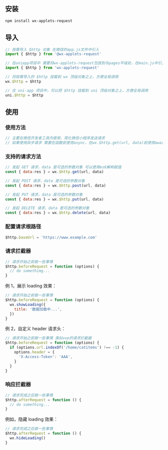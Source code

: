 ## 安装

```bash
npm install wx-applets-request
```

## 导入

```js
// 按需导入 $http 对象 在微信的app.js文件中引入
import { $http } from '@wx-applets-request'

// 在uniapp项目中 需要将wx-applets-request包放到与pages平级处，在main.js中引入
import { $http } from 'wx-applets-request'

// 将按需导入的 $http 挂载到 wx 顶级对象之上，方便全局调用
wx.$http = $http

// 在 uni-app 项目中，可以把 $http 挂载到 uni 顶级对象之上，方便全局调用
uni.$http = $http
```

## 使用

### 使用方法

```js
// 主要在微信开发者工具内使用，简化微信小程序发送请求
// 如果使用异步请求 需要在函数前使用async，在wx.$http.get(url, data)前使用await
```

### 支持的请求方法

```js
// 发起 GET 请求，data 是可选的参数对象 可以使用es6解构赋值
const { data:res } = wx.$http.get(url, data)

// 发起 POST 请求，data 是可选的参数对象
const { data:res } = wx.$http.post(url, data)

// 发起 PUT 请求，data 是可选的参数对象
const { data:res } = wx.$http.put(url, data)

// 发起 DELETE 请求，data 是可选的参数对象
const { data:res } = wx.$http.delete(url, data)
```

### 配置请求根路径

```js
$http.baseUrl = 'https://www.example.com'
```

### 请求拦截器

```js
// 请求开始之前做一些事情
$http.beforeRequest = function (options) {
  // do somethimg...
}
```

例 1，展示 loading 效果：

```js
// 请求开始之前做一些事情
$http.beforeRequest = function (options) {
  wx.showLoading({
    title: '数据加载中...',
  })
}
```

例 2，自定义 header 请求头：

```js
// 请求开始之前做一些事情 类似vue的请求拦截器
$http.beforeRequest = function (options) {
  if (options.url.indexOf('/home/catitems') !== -1) {
    options.header = {
      'X-Access-Token': 'AAA',
    }
  }
}
```

### 响应拦截器

```js
// 请求完成之后做一些事情
$http.afterRequest = function () {
  // do something...
}
```

例如，隐藏 loading 效果：

```js
// 请求完成之后做一些事情
$http.afterRequest = function () {
  wx.hideLoading()
}
```